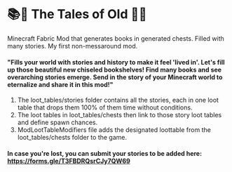# 📚📖 The Tales of Old 📜📔
Minecraft Fabric Mod that generates books in generated chests. Filled with many stories. My first non-messaround mod.
#### "Fills your world with stories and history to make it feel 'lived in'. Let's fill up those beautiful new chiseled bookshelves! Find many books and see overarching stories emerge. Send in the story of your Minecraft world to eternalize and share it in this mod!"

<ol>
<li>The loot_tables/stories folder contains all the stories, each in one loot table that drops them 100% of them time without conditions.</li>
<li>The loot tables in loot_tables/chests then link to those story loot tables and define spawn chances.</li>
<li>ModLootTableModifiers file adds the designated loottable from the loot_tables/chests folder to the game.</li>
</ol>

#### In case you're lost, you can submit your stories to be added here: https://forms.gle/T3FBDRQsrCJy7QW69
